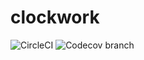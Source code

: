 # clockwork

![CircleCI](https://img.shields.io/circleci/build/github/zhaojj11/clockwork/main)
![Codecov branch](https://img.shields.io/codecov/c/github/zhaojj11/clockwork/main)